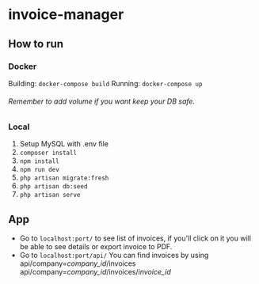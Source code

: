 # invoice-manager
## How to run

### Docker
Building: `docker-compose build`
Running: `docker-compose up`

###### Remember to add volume if you want keep your DB safe. 

### Local
1. Setup MySQL with .env file
2. `composer install`
3. `npm install`
4. `npm run dev`
5. `php artisan migrate:fresh`
6. `php artisan db:seed`
7. `php artisan serve`

## App

* Go to `localhost:port/` to see list of invoices, 
if you'll click on it you will be able to see details or export invoice to PDF.
* Go to `localhost:port/api/` 
You can find invoices by using
api/company=_company_id_/invoices
api/company=_company_id_/invoices/_invoice_id_
